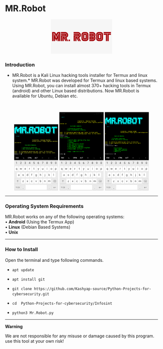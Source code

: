 # MR.Robot
<p align="center">
  <img width="40%" src="https://github.com/Kashyap-source/Python-Projects-for-cybersecurity/blob/main/Infosint/Screenshot/14-51-24-images.jpg"/>
</p>
  
 ### Introduction

* MR.Robot is a Kali Linux hacking tools installer for Termux and linux system.*
MR.Robot was developed for Termux and linux based systems. Using MR.Robot, you can install almost 370+ hacking tools in Termux (android) and other Linux based distributions. Now MR.Robot is available for Ubuntu, Debian etc.

<br>
<p align="center">
<img width="28.8%" src="https://github.com/Kashyap-source/Python-Projects-for-cybersecurity/blob/main/Infosint/Screenshot/Screenshot_2022-03-07-20-33-15-222_com.termux.png"/>
<img width="28.8%" src="https://github.com/Kashyap-source/Python-Projects-for-cybersecurity/blob/main/Infosint/Screenshot/Screenshot_2022-03-07-20-33-53-532_com.termux.png"/>
<img width="28.8%" src="https://github.com/Kashyap-source/Python-Projects-for-cybersecurity/blob/main/Infosint/Screenshot/Screenshot_2022-03-07-20-34-43-987_com.termux.png"/>
</p>

------------------------------------------------------------------------

### Operating System Requirements

MR.Robot works on any of the following operating systems:<br>
• **Android** (Using the Termux App) <br>
• **Linux** (Debian Based Systems) <br>
• **Unix**

------------------------------------------------------------------------

### How to Install

Open the terminal and type following commands.

* `apt update`

* `apt install git`

* `git clone https://github.com/Kashyap-source/Python-Projects-for-cybersecurity.git`

* `cd  Python-Projects-for-cybersecurity/Infosint`

* `python3 Mr.Robot.py`

------------------------------------------------------------------------

**Warning**

We are not responsible for any misuse or damage caused by this program. use this tool at your own risk!
